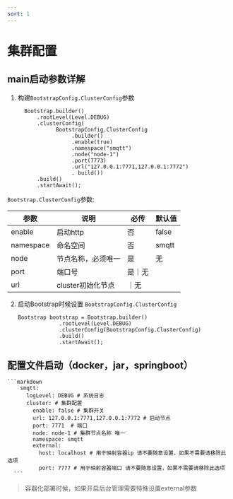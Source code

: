 ```yaml
---
sort: 1
---
```


# 集群配置

##  main启动参数详解

1. 构建`BootstrapConfig.ClusterConfig`参数

    ```
      Bootstrap.builder()
          .rootLevel(Level.DEBUG)
          .clusterConfig(
                BootstrapConfig.ClusterConfig
                     .builder()
                     .enable(true)
                     .namespace("smqtt")
                     .node("node-1")
                     .port(7773)
                     .url("127.0.0.1:7771,127.0.0.1:7772")
                     . build())
          .build()
          .startAwait();
    ```
  

`Bootstrap.ClusterConfig`参数:

|  参数   | 说明  | 必传  |默认值  |
|  ----  | ----  |----  |----  |
| enable  | 启动http |否 |false  |
| namespace  |命名空间 |否 |smqtt  |
| node  | 节点名称，必须唯一 | 是|无  |
| port  | 端口号|是｜无|
| url  | cluster初始化节点|｜无|

2. 启动Bootstrap时候设置 `BootstrapConfig.ClusterConfig`

    ```
    Bootstrap bootstrap = Bootstrap.builder()
                 .rootLevel(Level.DEBUG)
                 .clusterConfig(BootstrapConfig.ClusterConfig)
                 .build()
                 .startAwait();
    ```


## 配置文件启动（docker，jar，springboot）


    ```markdown
        smqtt:
          logLevel: DEBUG # 系统日志
          cluster: # 集群配置
            enable: false # 集群开关
            url: 127.0.0.1:7771,127.0.0.1:7772 # 启动节点
            port: 7771  # 端口
            node: node-1 # 集群节点名称 唯一
            namespace: smqtt
            external:
              host: localhost # 用于映射容器ip 请不要随意设置，如果不需要请移除此选项
              port: 7777 # 用于映射容器端口 请不要随意设置，如果不需要请移除此选项
      ```

> 容器化部署时候，如果开启后台管理需要特殊设置external参数
